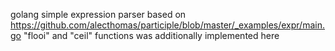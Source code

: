 golang simple expression parser based on https://github.com/alecthomas/participle/blob/master/_examples/expr/main.go
"flooi" and "ceil" functions was additionally implemented here

